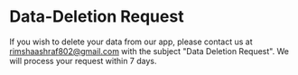 # Data-Deletion Request 

If you wish to delete your data from our app, please contact us at rimshaashraf802@gmail.com with the subject "Data Deletion Request". We will process your request within 7 days.
